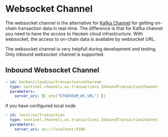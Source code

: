 # Websocket Channel

The websocket channel is the alternative for [Kafka Channel](KafkaChannels.md) for getting on-chain transaction data in real-time. The difference is that for Kafka channel you need to have the access to Hacken cloud infrastructure. With websocket, the access to on-chain data is available by websocket URL.

The websocket channel is very helpfull during development and testing. Only inbound websocker channel is supported.

## Inbound Websocket Channel

```yaml
- id: hacken/cloud/ws/transaction/ethereum
  type: sentinel.channels.ws.transactions.InboundTransactionChannel
  parameters:
    server_uri: {{ env["ETHEREUM_WS_URL"] }}
```

if you have configured local node

```yaml
- id: local/ws/transaction
  type: sentinel.channels.ws.transactions.InboundTransactionChannel
  parameters:
    server_uri: ws://localhost:9300
```
